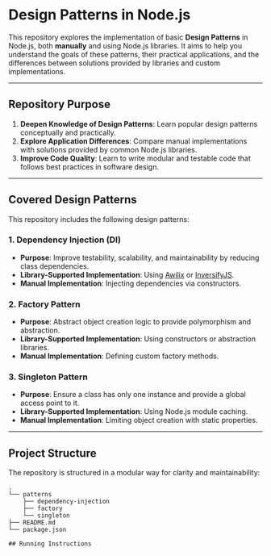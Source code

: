 # Design Patterns in Node.js

This repository explores the implementation of basic **Design Patterns** in Node.js, both **manually** and using Node.js libraries. It aims to help you understand the goals of these patterns, their practical applications, and the differences between solutions provided by libraries and custom implementations.

---

## Repository Purpose

1. **Deepen Knowledge of Design Patterns**: Learn popular design patterns conceptually and practically.
2. **Explore Application Differences**: Compare manual implementations with solutions provided by common Node.js libraries.
3. **Improve Code Quality**: Learn to write modular and testable code that follows best practices in software design.

---

## Covered Design Patterns

This repository includes the following design patterns:

### 1. **Dependency Injection (DI)**

- **Purpose**: Improve testability, scalability, and maintainability by reducing class dependencies.
- **Library-Supported Implementation**: Using [Awilix](https://www.npmjs.com/package/awilix) or [InversifyJS](https://www.npmjs.com/package/inversify).
- **Manual Implementation**: Injecting dependencies via constructors.

### 2. **Factory Pattern**

- **Purpose**: Abstract object creation logic to provide polymorphism and abstraction.
- **Library-Supported Implementation**: Using constructors or abstraction libraries.
- **Manual Implementation**: Defining custom factory methods.

### 3. **Singleton Pattern**

- **Purpose**: Ensure a class has only one instance and provide a global access point to it.
- **Library-Supported Implementation**: Using Node.js module caching.
- **Manual Implementation**: Limiting object creation with static properties.

---

## Project Structure

The repository is structured in a modular way for clarity and maintainability:

```plaintext
.
└── patterns
    ├── dependency-injection
    ├── factory
    └── singleton
├── README.md
└── package.json

## Running Instructions
